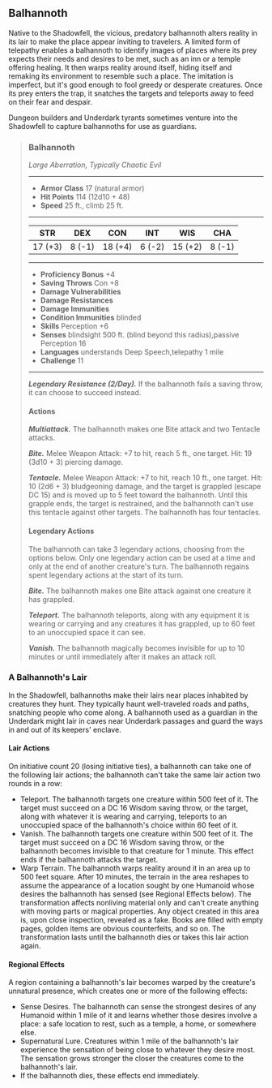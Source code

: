## Balhannoth
Native to the Shadowfell, the vicious, predatory balhannoth alters reality in its lair to make the place appear inviting to travelers. A limited form of telepathy enables a balhannoth to identify images of places where its prey expects their needs and desires to be met, such as an inn or a temple offering healing. It then warps reality around itself, hiding itself and remaking its environment to resemble such a place. The imitation is imperfect, but it's good enough to fool greedy or desperate creatures. Once its prey enters the trap, it snatches the targets and teleports away to feed on their fear and despair.

Dungeon builders and Underdark tyrants sometimes venture into the Shadowfell to capture balhannoths for use as guardians.

>### Balhannoth
>*Large Aberration, Typically Chaotic Evil*
>___
>- **Armor Class** 17 (natural armor)
>- **Hit Points** 114 (12d10 + 48)
>- **Speed** 25 ft., climb 25 ft.
>___
>|**STR**|**DEX**|**CON**|**INT**|**WIS**|**CHA**|
>|:---:|:---:|:---:|:---:|:---:|:---:|
>|17 (+3)|8 (-1)|18 (+4)|6 (-2)|15 (+2)|8 (-1)|
>
>___
>- **Proficiency Bonus** +4
>- **Saving Throws** Con +8
>- **Damage Vulnerabilities** 
>- **Damage Resistances** 
>- **Damage Immunities** 
>- **Condition Immunities** blinded
>- **Skills** Perception +6
>- **Senses** blindsight 500 ft. (blind beyond this radius),passive Perception 16
>- **Languages** understands Deep Speech,telepathy 1 mile
>- **Challenge** 11
>___
>***Legendary Resistance (2/Day).*** If the balhannoth fails a saving throw, it can choose to succeed instead.
>
>#### Actions
>***Multiattack.*** The balhannoth makes one Bite attack and two Tentacle attacks.
>
>***Bite.*** Melee Weapon Attack: +7 to hit, reach 5 ft., one target. Hit: 19 (3d10 + 3) piercing damage.
>
>***Tentacle.*** Melee Weapon Attack: +7 to hit, reach 10 ft., one target. Hit: 10 (2d6 + 3) bludgeoning damage, and the target is grappled (escape DC 15) and is moved up to 5 feet toward the balhannoth. Until this grapple ends, the target is restrained, and the balhannoth can't use this tentacle against other targets. The balhannoth has four tentacles.
>
>#### Legendary Actions
>The balhannoth can take 3 legendary actions, choosing from the options below. Only one legendary action can be used at a time and only at the end of another creature's turn. The balhannoth regains spent legendary actions at the start of its turn.
>
>***Bite.*** The balhannoth makes one Bite attack against one creature it has grappled.
>
>***Teleport.*** The balhannoth teleports, along with any equipment it is wearing or carrying and any creatures it has grappled, up to 60 feet to an unoccupied space it can see.
>
>***Vanish.*** The balhannoth magically becomes invisible for up to 10 minutes or until immediately after it makes an attack roll.
>

### A Balhannoth's Lair
In the Shadowfell, balhannoths make their lairs near places inhabited by creatures they hunt. They typically haunt well-traveled roads and paths, snatching people who come along. A balhannoth used as a guardian in the Underdark might lair in caves near Underdark passages and guard the ways in and out of its keepers' enclave.

#### Lair Actions
On initiative count 20 (losing initiative ties), a balhannoth can take one of the following lair actions; the balhannoth can't take the same lair action two rounds in a row:
* Teleport. The balhannoth targets one creature within 500 feet of it. The target must succeed on a DC 16 Wisdom saving throw, or the target, along with whatever it is wearing and carrying, teleports to an unoccupied space of the balhannoth's choice within 60 feet of it.
* Vanish. The balhannoth targets one creature within 500 feet of it. The target must succeed on a DC 16 Wisdom saving throw, or the balhannoth becomes invisible to that creature for 1 minute. This effect ends if the balhannoth attacks the target.
* Warp Terrain. The balhannoth warps reality around it in an area up to 500 feet square. After 10 minutes, the terrain in the area reshapes to assume the appearance of a location sought by one Humanoid whose desires the balhannoth has sensed (see Regional Effects below). The transformation affects nonliving material only and can't create anything with moving parts or magical properties. Any object created in this area is, upon close inspection, revealed as a fake. Books are filled with empty pages, golden items are obvious counterfeits, and so on. The transformation lasts until the balhannoth dies or takes this lair action again.
#### Regional Effects
A region containing a balhannoth's lair becomes warped by the creature's unnatural presence, which creates one or more of the following effects:
* Sense Desires. The balhannoth can sense the strongest desires of any Humanoid within 1 mile of it and learns whether those desires involve a place: a safe location to rest, such as a temple, a home, or somewhere else.
* Supernatural Lure. Creatures within 1 mile of the balhannoth's lair experience the sensation of being close to whatever they desire most. The sensation grows stronger the closer the creatures come to the balhannoth's lair.
* If the balhannoth dies, these effects end immediately.
